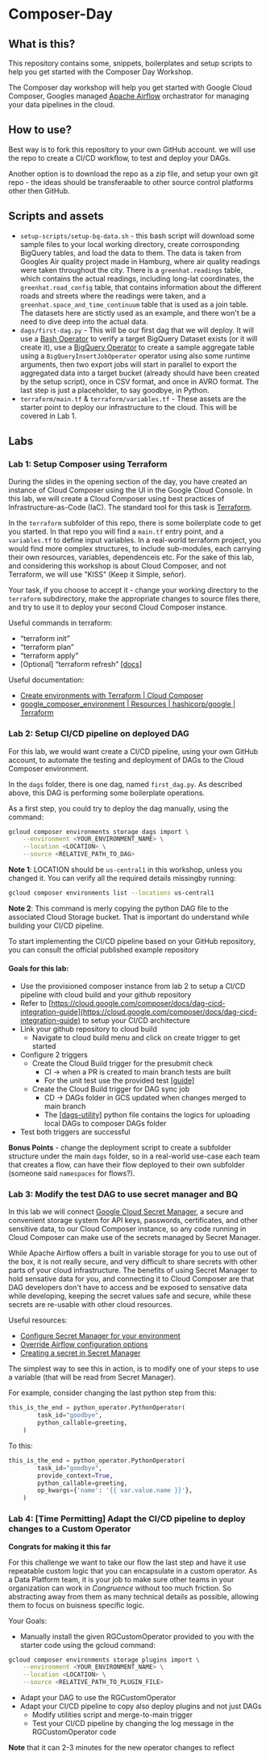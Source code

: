 # Composer-Day

## What is this?
This repository contains some, snippets, boilerplates and setup scripts to help you get started with the Composer Day Workshop.

The Composer day workshop will help you get started with Google Cloud Composer, Googles managed [Apache Airflow](https://airflow.apache.org/) orchastrator for managing your data pipelines in the cloud. 

## How to use?
Best way is to fork this repository to your own GitHub account. we will use the repo to create a CI/CD workflow, to test and deploy your DAGs.

Another option is to download the repo as a zip file, and setup your own git repo - the ideas should be transferaable to other source control platforms other then GitHub.

## Scripts and assets

- `setup-scripts/setup-bq-data.sh` - this bash script will download some sample files to your local working directory, create corrosponding BigQuery tables, and load the data to them. The data is taken from Googles Air quality project made in Hamburg, where air quality readings were taken throughout the city. There is a `greenhat.readings` table, which contains the actual readings, including long-lat coordinates, the `greenhat.road_config` table, that contains information about the different roads and streets where the readings were taken, and a `greenhat.space_and_time_continuum` table that is used as a join table. The datasets here are stictly used as an example, and there won't be a need to dive deep into the actual data.
- `dags/first-dag.py` - This will be our first dag that we will deploy. It will use a [Bash Operator](https://airflow.apache.org/docs/apache-airflow/stable/_api/airflow/operators/bash/index.html#module-airflow.operators.bash) to verify a target BigQuery Dataset exists (or it will create it), use a [BigQuery Operator](https://airflow.apache.org/docs/apache-airflow-providers-google/stable/operators/cloud/bigquery.html) to create a sample aggregate table using a `BigQueryInsertJobOperator` operator using also some runtime arguments, then two export jobs will start in parallel to export the aggregated data into a target bucket (already should have been created by the setup script), once in CSV format, and once in AVRO format. The last step is just a placeholder, to say goodbye, in Python.
- `terraform/main.tf` & `terraform/variables.tf` - These assets are the starter point to deploy our infrastructure to the cloud. This will be covered in Lab 1.


## Labs

### Lab 1: Setup Composer using Terraform
During the slides in the opening section of the day, you have created an instance of Cloud Composer using the UI in the Google Cloud Console. In this lab, we will create a Cloud Composer using best practices of Infrastructure-as-Code (IaC). The standard tool for this task is [Terraform](https://www.terraform.io/).

In the `terraform` subfolder of this repo, there is some boilerplate code to get you started. In that repo you will find a `main.tf` entry point, and a `variables.tf` to define input variables. In a real-world terraform project, you would find more complex structures, to include sub-modules, each carrying their own resources, variables, dependenceis etc. For the sake of this lab, and considering this workshop is about Cloud Composer, and not Terraform, we will use "KISS" (Keep it Simple, señor).

Your task, if you choose to accept it - change your working directory to the `terraform` subdirectory, make the appropriate changes to source files there, and try to use it to deploy your second Cloud Composer instance.


Useful commands in terraform:
- “terraform init”
- “terraform plan” 
- “terraform apply”
- [Optional] “terraform refresh” [[docs]](https://developer.hashicorp.com/terraform/cli/commands/refresh)


Useful documentation:
- [Create environments with Terraform | Cloud Composer](https://cloud.google.com/composer/docs/composer-2/terraform-create-environments)
- [google_composer_environment | Resources | hashicorp/google | Terraform](https://registry.terraform.io/providers/hashicorp/google/latest/docs/resources/composer_environment)

### Lab 2: Setup CI/CD pipeline on deployed DAG
For this lab, we would want create a CI/CD pipeline, using your own GitHub account, to automate the testing and deployment of DAGs to the Cloud Composer environment.

In the `dags` folder, there is one dag, named `first_dag.py`. As described above, this DAG is performing some boilerplate operations.

As a first step, you could try to deploy the dag manually, using the command:
```bash
gcloud composer environments storage dags import \
    --environment <YOUR_ENVIRONMENT_NAME> \
    --location <LOCATION> \
    --source <RELATIVE_PATH_TO_DAG>
```
**Note 1**: LOCATION should be `us-central1` in this workshop, unless you changed it. You can verify all the required details missingby running:
```bash
gcloud composer environments list --locations us-central1
```

**Note 2**: This command is merly copying the python DAG file to the associated Cloud Storage bucket. That is important do understand while building your CI/CD pipeline.

To start implementing the CI/CD pipeline based on your GitHub repository, you can consult the official published example repository 


#### Goals for this lab:
- Use the provisioned composer instance from lab 2 to setup a CI/CD pipeline with cloud build and your github repository
- Refer to [https://cloud.google.com/composer/docs/dag-cicd-integration-guide](https://cloud.google.com/composer/docs/dag-cicd-integration-guide) to setup your CI/CD architecture
- Link your github repository to cloud build
    - Navigate to cloud build menu and click on create trigger to get started
- Configure 2 triggers
    - Create the Cloud Build trigger for the presubmit check
        - CI -> when a PR is created to main branch tests are built
        - For the unit test use the provided test [[guide]](https://cloud.google.com/composer/docs/dag-cicd-integration-guide#builder-yaml-presubmit)
    - Create the Cloud Build trigger for DAG sync job 
        - CD ->  DAGs folder in GCS updated when changes merged to main branch 
        - The [[dags-utility]](https://cloud.google.com/composer/docs/dag-cicd-integration-guide#dags-utility) python file contains the logics for uploading local DAGs to composer DAGs folder
- Test both triggers are successful 


**Bonus Points** - change the deployment script to create a subfolder structure under the main `dags` folder, so in a real-world use-case each team that creates a flow, can have their flow deployed to their own subfolder (someone said `namespaces` for flows?).


### Lab 3: Modify the test DAG to use secret manager and BQ

In this lab we will connect [Google Cloud Secret Manager](https://cloud.google.com/secret-manager), a secure and convenient storage system for API keys, passwords, certificates, and other sensitive data, to our Cloud Composer instance, so any code running in Cloud Composer can make use of the secrets managed by Secret Manager.

While Apache Airflow offers a built in variable storage for you to use out of the box, it is not really secure, and very difficult to share secrets with other parts of your cloud infrastructure. The benefits of using Secret Manager to hold sensative data for you, and connecting it to Cloud Composer are that DAG developers don't have to access and be exposed to sensative data while developing, keeping the secret values safe and secure, while these secrets are re-usable with other cloud resources. 

Useful resources:
- [Configure Secret Manager for your environment](https://cloud.google.com/composer/docs/composer-2/configure-secret-manager#gcloud)
- [Override Airflow configuration options](https://cloud.google.com/composer/docs/composer-2/override-airflow-configurations)
- [Creating a secret in Secret Manager](https://cloud.google.com/secret-manager/docs/creating-and-accessing-secrets)

The simplest way to see this in action, is to modify one of your steps to use a variable (that will be read from Secret Manager).

For example, consider changing the last python step from this:
```python
this_is_the_end = python_operator.PythonOperator(
        task_id="goodbye", 
        python_callable=greeting,
    )
```
To this:
```python
this_is_the_end = python_operator.PythonOperator(
        task_id="goodbye", 
        provide_context=True,
        python_callable=greeting,
        op_kwargs={'name': '{{ var.value.name }}'},
    )
```

### Lab 4: [Time Permitting] Adapt the CI/CD pipeline to deploy changes to a Custom Operator

**Congrats for making it this far**

For this challenge we want to take our flow the last step and have it use repeatable custom logic that you can encapsulate in a custom operator. As a Data Platform team, it is your job to make sure other teams in your organization can work in *Congruence* without too much friction. So abstracting away from them as many technical details as possible, allowing them to focus on buisness specific logic. 

Your Goals:
- Manually install the given RGCustomOperator provided to you with the starter code using the gcloud command:
```bash
gcloud composer environments storage plugins import \
    --environment <YOUR_ENVIRONMENT_NAME> \
    --location <LOCATION> \
    --source <RELATIVE_PATH_TO_PLUGIN_FILE>
```
- Adapt your DAG to use the RGCustomOperator
- Adapt your CI/CD pipeline to copy also deploy plugins and not just DAGs
    - Modify utilities script and merge-to-main trigger 
    - Test your CI/CD pipeline by changing the log message in the RGCustomOperator code

**Note** that it can 2-3 minutes for the new operator changes to reflect
